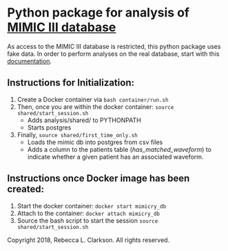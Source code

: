 # Python package for analysis of [MIMIC III database](https://mimic.physionet.org/)

As access to the MIMIC III database is restricted, this python package uses fake data. In order to perform analyses on the real database, start with this [documentation](docs/loading_real_mimic_db.md).

## Instructions for Initialization:
1. Create a Docker container via ```bash container/run.sh```
2. Then, once you are within the docker container: ```source shared/start_session.sh``` 
     * Adds analysis/shared/ to PYTHONPATH
     * Starts postgres
3. Finally, ```source shared/first_time_only.sh```
     * Loads the mimic db into postgres from csv files
     * Adds a column to the patients table (<i>has_matched_waveform</i>) to indicate whether a given patient has an associated waveform.

## Instructions once Docker image has been created:
1. Start the docker container: ```docker start mimicry_db```
2. Attach to the container: ```docker attach mimicry_db```
3. Source the bash script to start the session ```source shared/start_session.sh```

Copyright 2018, Rebecca L. Clarkson. All rights reserved.
